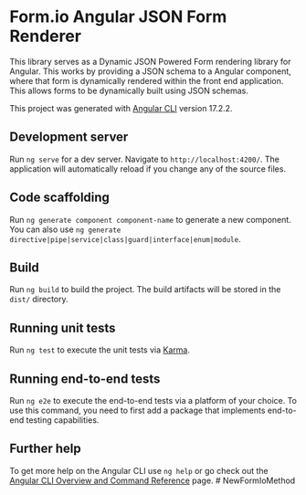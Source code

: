# Form.io Angular JSON Form Renderer

This library serves as a Dynamic JSON Powered Form rendering library for Angular. This works by providing a JSON schema to a <formio> Angular component, where that form is dynamically rendered within the front end application. This allows forms to be dynamically built using JSON schemas.

This project was generated with [Angular CLI](https://github.com/angular/angular-cli) version 17.2.2.
## Development server

Run `ng serve` for a dev server. Navigate to `http://localhost:4200/`. The application will automatically reload if you change any of the source files.

## Code scaffolding

Run `ng generate component component-name` to generate a new component. You can also use `ng generate directive|pipe|service|class|guard|interface|enum|module`.

## Build

Run `ng build` to build the project. The build artifacts will be stored in the `dist/` directory.

## Running unit tests

Run `ng test` to execute the unit tests via [Karma](https://karma-runner.github.io).

## Running end-to-end tests

Run `ng e2e` to execute the end-to-end tests via a platform of your choice. To use this command, you need to first add a package that implements end-to-end testing capabilities.

## Further help

To get more help on the Angular CLI use `ng help` or go check out the [Angular CLI Overview and Command Reference](https://angular.io/cli) page.
#   N e w F o r m I o M e t h o d 
 
 
